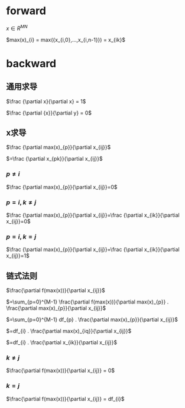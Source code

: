 # forward
$x \in R^{MN}$

<p>
$max(x)_{i} = max({x_{i,0},...,x_{i,n-1}}) = x_{ik}$
</p>

# backward
## 通用求导

$\frac {\partial x}{\partial x} = 1$

$\frac {\partial {x}}{\partial y} = 0$

## x求导

<p>
$\frac {\partial max(x)_{p}}{\partial x_{ij}}$
</p>

<p>
$=\frac {\partial x_{pk}}{\partial x_{ij}}$
</p>

### $p \neq i$
<p>
$\frac {\partial max(x)_{p}}{\partial x_{ij}}=0$
</p>

### $p = i, k \neq j$
<p>
$\frac {\partial max(x)_{p}}{\partial x_{ij}}=\frac {\partial x_{ik}}{\partial x_{ij}}=0$
</p>

### $p = i, k = j$
<p>
$\frac {\partial max(x)_{p}}{\partial x_{ij}}=\frac {\partial x_{ik}}{\partial x_{ij}}=1$
</p>

## 链式法则

$\frac{\partial f(max(x))}{\partial x_{ij}}$

<p>
$=\sum_{p=0}^{M-1} \frac{\partial f(max(x))}{\partial max(x)_{p}} . \frac{\partial max(x)_{p}}{\partial x_{ij}}$
</p>

<p>
$=\sum_{p=0}^{M-1} df_{p} . \frac{\partial max(x)_{p}}{\partial x_{ij}}$
</p>

<p>
$=df_{i} . \frac{\partial max(x)_{iq}}{\partial x_{ij}}$
</p>

<p>
$=df_{i} . \frac{\partial x_{ik}}{\partial x_{ij}}$
</p>

### $k \neq j$

$\frac{\partial f(max(x))}{\partial x_{ij}} = 0$

### $k = j$

$\frac{\partial f(max(x))}{\partial x_{ij}} = df_{i}$

